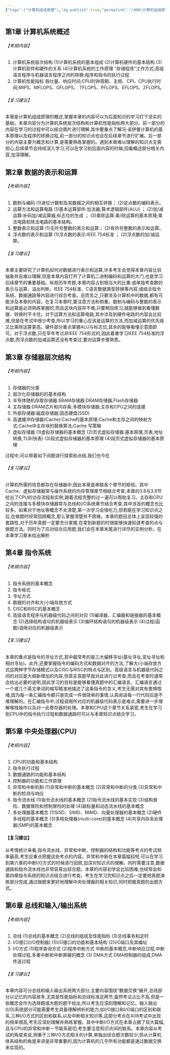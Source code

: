 ```yaml
---
{"tags":["计算机组成原理"],"dg-publish":true,"permalink":"/408/计算机组成原理建议/","dgPassFrontmatter":true,"noteIcon":"","created":"2024-06-24T19:53:04.542+08:00","updated":"2024-06-24T19:53:04.542+08:00"}
---
```


## 第1章 计算机系统概述

###### 【考纲内容】
1. 计算机系统层次结构 
   (1)计算机系统的基本组成 
   (2)计算机硬件的基本结构 
   (3)计算机软件和硬件的关系 
   (4)计算机系统的工作原理 “存储程序”工作方式;高级语言程序与机器语言程序之间的转换;程序和指令的执行过程
2. 计算机性能指标 吞吐量、响应时间;CPU时钟周期、主频、CPI、CPU执行时间;MIPS、MFLOPS、GFLOPS、 TFLOPS、PFLOPS、EFLOPS、ZFLOPS。
###### 【复习建议】
本章是计算机组成原理的概述,掌握本章的内容可以为后面知识的学习打下坚实的基础。本章内容分为计算机系统层次结构和计算机性能指标两大部分。前一部分的内容在学习的过程中可以结合图片进行理解,其中要重点了解冯·诺伊曼计算机的基本原理以及程序的转换过程,前一部分的知识点也会在后续章节进行扩展。后一部分的内容主要为概念和计算,是需要熟练掌握的。遇到本章难以理解的知识点无需担心,后续章节会持续深入学习,可以在学习到后面内容的时候,回看概述部分相关内容,加深理解。
## 第2章 数据的表示和运算

###### 【考纲内容】

1. 数制与编码 
   (1)进位计数制及其数据之间的相互转换；
   (2)定点数的编码表示。
2. 运算方法和运算电路
   (1)基本运算部件:加法器;算术逻辑部件(ALU) ；
   (2)加/减运算:补码加/减运算器;标志位的生成 ；
   (3)乘除运算:乘/除运算的基本原理;乘法电路和除法电路的基本结构。
3. 整数表示和运算 
   (1)无符号整数的表示和运算；
   (2)有符号整数的表示和运算。
4. 浮点数的表示和运算 
   (1)浮点数的表示:IEEE 754标准 ；
   (2)浮点数的加/诚运算。
###### 【复习建议】
本章主要研究了计算机如何对数据进行表示和运算,许多考生会觉得本章内容比较抽象并且难以理解,但是本章内容打开了计算机二进制编码和运算的大门,也是学习后续章节的重要基础。纵观历年考题,本章内容占到相当大的比重:或单独考查数的表示与运算、溢出判断、IEEE 754标准、C语言数据类型转换等内容;或结合指令系统、数据通路等内容进行综合考查。总而言之,只要涉及计算机中的数据,都有可能涉及本章的内容。在复习本章时,要注意方法和侧重。数制与编码与整数的表示和运算是必须熟练掌握的,而且这块内容并不难,只要稍加练习,就能够做到看懂数据、转换时不卡住。对于运算方法和运算电路,其中涉及到硬件电路的内容会比较难,但是在考试中很少考查,所以学习的重心应该是运算的方法,而加减运算的优先级又比乘除运算更高。硬件部分重点掌握ALU与标志位,其余的能够看懂示意图即可。对于浮点数,只在早年考过非IEEE 754形式的,因此着重学习IEEE 754标准的浮点数,而浮点数的加减运算还没有考查过,要对运算步骤熟悉。
## 第3章 存储器层次结构

###### 【考纲内容】
1. 存储器的分类
2. 层次化存储器的的基本结构
3. 半导体随机存取存储器:SRAM存储器;DRAM存储器;Flash存储器
4. 主存储器:DRAM芯片和内存条;多模块存储器;主存和CPU之间的连接
5. 外部存储器:磁盘存储器;固态硬盘(SSD)
6. 高速缓冲存储器(Cache):Cache的基本原理;Cache和主存之间的映射方式;Cache中主存块的替换算法;Cache 写策略
7. 虚拟存储器 (1)虚拟存储器的基本概念 (2)页式虚拟存储器:基本原理,页表,地址转换,TLB(快表) (3)段式虚拟存储器的基本原理 (4)段页式虚拟存储器的基本原理

过程中,可以带着如下间题讲行探索和点结,我们也今在

###### 【复习建议】

计算机所需的信息都存在存储器中,因此本章是串联各个章节的枢纽。其中Cache、虚拟存储器常与操作系统的内存管理章节相结合考查,本章的3.8与3.9节给出了CPU的访存流程和实例,跟着流程完整的过一遍可以帮助复习。主存和CPU之间的连接与多模块存储器常与总线和I/O系统章节结合考查,其中涉及的概念也比较多。如果对于地址等概念不太清楚,第一次学习会很吃力,但若能在学习知识点之后,在做题时经常回顾概念,那么掌握清楚并不困难。本章的题目总体上呈现较强的套路性,对于历年真题一定要充分掌握,在拿到新题的时很能够快速知道考查的点与做题方法。同时为了应对综合应用题,我们会在本章末尾进行详尽的实例分析。在本章学习章末给出解析
## 第4章 指令系统
###### 【考纲内容】
 1. 指令系统的基本概念
 2. 指令格式
 3. 寻址方式
 4. 数据的对齐和大/小端存放方式
 5. CISC和RISC的基本概念
 6. 高级语言程序与机器级代码之间的对应 (1)编译器、汇编器和链接器的基本概念 (2)选择结构语句的机器级表示 (3)循环结构语句的机器级表示 (4)过程(函数)调用对应的机器级表示
###### 【复习建议】
本章的重点是指令的寻址方式,其中最常考的是三大偏移寻址(基址寻址,变址寻址和相对寻址)。此外,还要掌握指令的编码方式和数据对齐的方法,了解大/小端存放方式这两种字节存储模式以及CISC与RISC的特点与区别。高级语言与机器级代码之间的对应是大纲新增加的内容,但其实真题早就对此进行过考查,而且在考查时通常会给出必要的说明,因此学习的目标是能够看懂真题中的汇编语言。汇编语言通过一个或几个英文单词的缩写精准地描述了这条指令的含义,考生无需对其有畏惧情绪,因为每一条汇编指令都只是完成一件很简单的事情,认真阅读每一行代码后是不难理解的。在汇编指令中,过程调用所对应的机器级代码表示是难点,需要进一步理解堆栈操作以及对一此寄存器的处理。本章和CPU这个章节关系紧密,考生在学习到CPU中的指令执行过程和数据通路时可以与本章知识点结合学习。
## 第5章 中央处理器(CPU)
###### 【考纲内容】
1. CPU的功能和基本结构
2. 指令执行过程
3. 数据通路的功能和基本结构
4. 控制器的功能和工作原理
5. 异常和中断机制 
   (1)异常和中断的基本概念
   (2)异常和中断的分类 
   (3)异常和中断的检测与响应
6. 指令流水线 
   (1)指令流水线的基本概念 
   (2)指令流水线的基本实现
   (3)结构冒险、数据冒险和控制冒险的处理 
   (4)超标量和动态流水线的基本概念
7. 多处理器基本概念 
   (1)SISD、SIMD、MIMD、向量处理器的基本概念 
   (2)硬件多线程的基本概念 
   (3)多核处理器(multi-core)的基本概念 
   (4)共享内存多处理器(SMP)的基本概念
#### 【复习建议】
从考情统计来看,指令流水线、异常和中断、控制器的结构和功能等考点的考试频率最高,考生应重点把握这些考点的内容。异常和中断在本章篇幅较短,可以在学习到第六章的中断I/O方式的时候进行回顾,加深对知识点的理解。同时需要注意,数据通路和指令流水线也非常容易出综合题。本章的内容初学会比较困难,也经常会和第四章指令系统的知识点结合进行考查。考生在学习完知识点之后一定要把真题演练部分完成,通过做题来更好地理解中央处理器的相关知识,同时把握真题的出题方式。
## 第6章 总线和输入/输出系统
###### 【考纲内容】
1. 总线 
   (1)总线的基本概念 
   (2)总线的组成及性能指标 
   (3)总线事务和定时
2. I/O接口(I/O控制器) 
   (1)I/O接口的功能和基本结构 
   (2)I/O端口及其编址
3. I/O方式 
   (1)程序查询方式 
   (2)程序中断方式 中断的基本概念,中断响应过程,中断处理过程,多重中断和中断屏蔽的概念 
   (3) DMA方式 DMA控制器的组成,DMA传送过程
###### 【复习建议】
本章内容可分总线和输入输出系统两大部分,主要内容围绕“数据交换”展开,总线部分以记忆的内容居多,尤其是性能指标和总线标准这两节,虽然考试占比不高,但是一些概念会作为选择题或大题的题干给出,所以考生应深刻理解和记忆。输入输出(I/O)系统部分可能需要考生具备理解辨析的能力,如I/O接口和I/O端口的区别和联系,三种I/O方式的区别和联系,以及中断相关知识等,这部分考点在408考试中出现的频率很高,考生应深刻理解并熟练掌握。其中中断I/O方式在本章占据了较大篇幅,且与CPU的异常和中断一节联系密切,考生要注意知识点间的联系。本章内容从考试的角度来说,侧重于三种I/O方式相关的计算,单独出综合题次数较少,但从计算机体系结构的角度来讲是非常重要的,因为计算机的几乎所有功能都是通过数据交换来实现的。